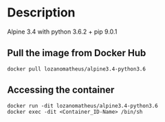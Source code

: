 # Description
Alpine 3.4 with python 3.6.2 + pip 9.0.1

## Pull the image from Docker Hub
```
docker pull lozanomatheus/alpine3.4-python3.6
```

## Accessing the container
```
docker run -dit lozanomatheus/alpine3.4-python3.6
docker exec -dit <Container_ID-Name> /bin/sh
```
